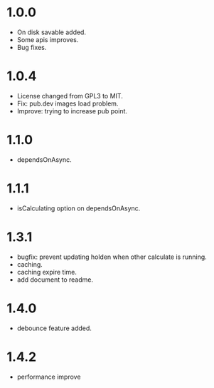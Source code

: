 # 1.0.0

* On disk savable added.
* Some apis improves.
* Bug fixes.

# 1.0.4

* License changed from GPL3 to MIT.
* Fix: pub.dev images load problem.
* Improve: trying to increase pub point.

# 1.1.0

* dependsOnAsync.

# 1.1.1

* isCalculating option on dependsOnAsync.

# 1.3.1

* bugfix: prevent updating holden when other calculate is running.
* caching.
* caching expire time.
* add document to readme.

# 1.4.0

* debounce feature added.

# 1.4.2

* performance improve